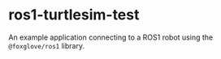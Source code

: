 # ros1-turtlesim-test

An example application connecting to a ROS1 robot using the `@foxglove/ros1` library.
